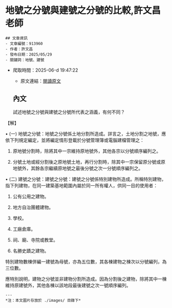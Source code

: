 # 地號之分號與建號之分號的比較,許文昌老師
            

    ## 文章資訊
    - 文章編號：913960
    - 作者：許文昌
    - 發布日期：2025/05/29
    - 關鍵詞：地號、建號
- 爬取時間：2025-06-d 19:47:22
    - 原文連結：[閱讀原文](https://real-estate.get.com.tw/Columns/detail.aspx?no=913960)

    ## 內文
    試述地號之分號與建號之分號所代表之涵義，有何不同？

【解】

• (一) 地號之分號：地號之分號係土地分割所造成。詳言之，土地分割之地號，應依下列規定編定，並將編定情形登載於分號管理簿或電腦建檔管理之：

1. 原地號分割時，除將其中一宗維持原地號外，其他各宗以分號順序編列之。

2. 分號土地或經分割後之原地號土地，再行分割時，除其中一宗保留原分號或原地號外，其餘各宗繼續原地號之最後分號之次一分號順序編列之。

• (二) 建號之分號：建號之分號：建號之分號係特別建物所造成。所稱特別建物，指下列建物，在同一建築基地範圍內屬於同一所有權人，供同一目的使用者：

1. 公有公用之建物。

2. 地方自治團體建物。

3. 學校。

4. 工廠倉庫。

5. 祠、廟、寺院或教堂。

6. 名勝史蹟之建物。

特別建物數棟併編一建號為母號，亦為五位數，其各棟建物之棟次以分號編列，為三位數。

應特別說明，建物之分號並非建物分割所造成。因為分割後之建物，除將其中一棟維持原建號外，其他各棟以該地段最後建號之次一號順序編列。

    ---
    *注：本文圖片存放於 ./images/ 目錄下*
    